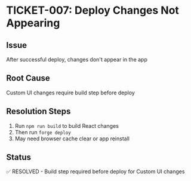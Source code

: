# TICKET-007: Deploy Changes Not Appearing

## Issue
After successful deploy, changes don't appear in the app

## Root Cause
Custom UI changes require build step before deploy

## Resolution Steps
1. Run `npm run build` to build React changes
2. Then run `forge deploy`
3. May need browser cache clear or app reinstall

## Status
✅ RESOLVED - Build step required before deploy for Custom UI changes